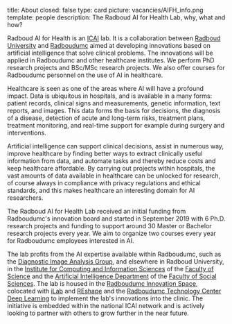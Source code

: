 title: About 
closed: false
type: card
picture: vacancies/AIFH_info.png
template: people
description: The Radboud AI for Health Lab, why, what and how?

Radboud AI for Health is an [ICAI](https://icai.ai/) lab. It is a collaboration between [Radboud University](https://www.ru.nl/english/) and [Radboudumc](https://www.radboudumc.nl/en/research) aimed at developing innovations based on artificial intelligence that solve clinical problems. The innovations will be applied in Radboudumc and other healthcare institutes. We perform PhD research projects and BSc/MSc research projects. We also offer courses for Radboudumc personnel on the use of AI in healthcare. 

Healthcare is seen as one of the areas where AI will have a profound impact. Data is ubiquitous in hospitals, and is available in a many forms: patient records, clinical signs and measurements, genetic information, text reports, and images. This data forms the basis for decisions, the diagnosis of a disease, detection of acute and long-term risks, treatment plans, treatment monitoring, and real-time support for example during surgery and interventions. 

Artificial intelligence can support clinical decisions, assist in numerous way, improve healthcare by finding better ways to extract clinically useful information from data, and automate tasks and thereby reduce costs and keep healthcare affordable. By carrying out projects within hospitals, the vast amounts of data available in healthcare can be unlocked for research, of course always in compliance with privacy regulations and ethical standards, and this makes healthcare an interesting domain for AI researchers. 

The Radboud AI for Health Lab received an initial funding from Radboudumc's innovation board and started in September 2019 with 6 Ph.D. research projects and funding to support around 30 Master or Bachelor research projects every year. We aim to organize two courses every year for Radboudumc employees interested in AI. 

The lab profits from the AI expertise available within Radboudumc, such as the [Diagnostic Image Analysis Group](http://diagnijmegen.nl/), and elsewhere in Radboud University, in the [Institute for Computing and Information Sciences](https://www.ru.nl/icis/) of the [Faculty of Science](https://www.ru.nl/science/) and the [Artificial Intelligence Department](https://www.ru.nl/cai/) of the [Faculty of Social Sciences](https://www.ru.nl/socialsciences/). The lab is housed in the [Radboudumc Innovation Space](https://www.radboudumc.nl/en/reshape/innovation-space), colocated with [iLab](https://www.radboudumc.nl/werken-bij/de-radboud-manier-van-werken/ilab) and [REshape](https://www.radboudumc.nl/reshape) and the [Radboudumc Technology Center Deep Learning](https://radboudumc.nl/deeplearning) to implement the lab's innovations into the clinic. The initiative is embedded within the national ICAI network and is actively looking to partner with others to grow further in the near future. 



